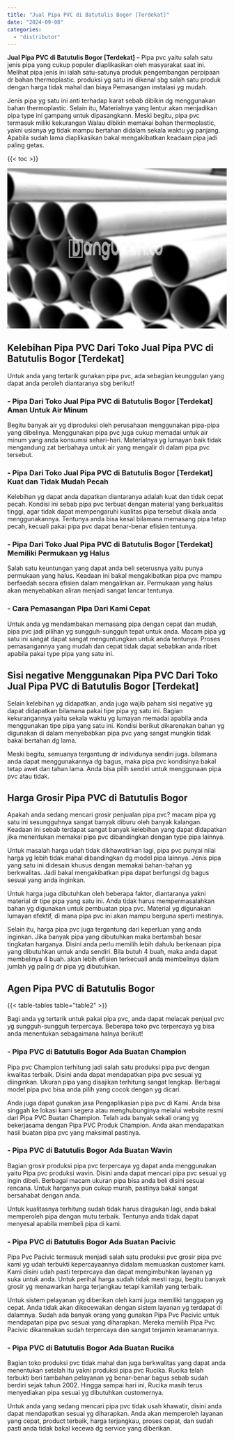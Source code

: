 ```yaml
---
title: "Jual Pipa PVC di Batutulis Bogor [Terdekat]"
date: "2024-09-08"
categories: 
  - "distributor"
---
```


**Jual Pipa PVC di Batutulis Bogor \[Terdekat\]** – Pipa pvc yaitu salah satu jenis pipa yang cukup populer diaplikasikan oleh masyarakat saat ini. Melihat pipa jenis ini ialah satu-satunya produk pengembangan perpipaan dr bahan thermoplastic. produksi yg satu ini dikenal sbg salah satu produk dengan harga tidak mahal dan biaya Pemasangan instalasi yg mudah.

Jenis pipa yg satu ini anti terhadap karat sebab dibikin dg menggunakan bahan thermoplastic. Selain itu, Materialnya yang lentur akan menjadikan pipa type ini gampang untuk dipasangkann. Meski begitu, pipa pvc termasuk miliki kekurangan Walau dibikin memakai bahan thermoplastic, yakni usianya yg tidak mampu bertahan didalam sekala waktu yg panjang. Apabila sudah lama diaplikasikan bakal mengakibatkan keadaan pipa jadi paling getas.

{{< toc >}}

![Jual Pipa PVC di Batutulis Bogor [Terdekat]](/images/jaul-pipa-pvc-54.png)

## Kelebihan Pipa PVC Dari Toko Jual Pipa PVC di Batutulis Bogor \[Terdekat\]

Untuk anda yang tertarik gunakan pipa pvc, ada sebagian keunggulan yang dapat anda peroleh diantaranya sbg berikut!

### \- Pipa Dari Toko Jual Pipa PVC di Batutulis Bogor \[Terdekat\] Aman Untuk Air Minum

Begitu banyak air yg diproduksi oleh perusahaan menggunakan pipa-pipa yang dibelinya. Menggunakan pipa pvc juga cukup memadai untuk air minum yang anda konsumsi sehari-hari. Materialnya yg lumayan baik tidak mengandung zat berbahaya untuk air yang mengalir di dalam pipa pvc tersebut.

### \- Pipa Dari Toko Jual Pipa PVC di Batutulis Bogor \[Terdekat\] Kuat dan Tidak Mudah Pecah

Kelebihan yg dapat anda dapatkan diantaranya adalah kuat dan tidak cepat pecah. Kondisi ini sebab pipa pvc terbuat dengan material yang berkualitas tinggi, agar tidak dapat mempengaruhi kualitas pipa tersebut dikala anda menggunakannya. Tentunya anda bisa kesal bilamana memasang pipa tetap pecah, kecuali pakai pipa pvc dapat benar-benar efisien tentunya.

### \- Pipa Dari Toko Jual Pipa PVC di Batutulis Bogor \[Terdekat\] Memiliki Permukaan yg Halus

Salah satu keuntungan yang dapat anda beli seterusnya yaitu punya permukaan yang halus. Keadaan ini bakal mengakibatkan pipa pvc mampu berfaedah secara efisien dalam mengalirkan air. Permukaan yang halus akan menyebabkan aliran menjadi sangat lancar tentunya.

### \- Cara Pemasangan Pipa Dari Kami Cepat

Untuk anda yg mendambakan memasang pipa dengan cepat dan mudah, pipa pvc jadi pilihan yg sungguh-sungguh tepat untuk anda. Macam pipa yg satu ini sangat dapat sangat menguntungkan untuk anda tentunya. Proses pemasangannya yang mudah dan cepat tidak dapat sebabkan anda ribet apabila pakai type pipa yang satu ini.

## Sisi negative Menggunakan Pipa PVC Dari Toko Jual Pipa PVC di Batutulis Bogor \[Terdekat\]

Selain kelebihan yg didapatkan, anda juga wajib paham sisi negative yg dapat didapatkan bilamana pakai tipe pipa yg satu ini. Bagian kekurangannya yaitu sekala waktu yg lumayan memadai apabila anda menggunakan tipe pipa yang satu ini. Kondisi berikut dikarenakan bahan yg digunakan di dalam menyebabkan pipa pvc yang sangat mungkin tidak bakal bertahan dg lama.

Meski begitu, semuanya tergantung dr individunya sendiri juga. bilamana anda dapat menggunakannya dg bagus, maka pipa pvc kondisinya bakal tetap awet dan tahan lama. Anda bisa pilih sendiri untuk menggunaan pipa pvc atau tidak.

## Harga Grosir Pipa PVC di Batutulis Bogor

Apakah anda sedang mencari grosir penjualan pipa pvc? macam pipa yg satu ini sesungguhnya sangat banyak diburu oleh banyak kalangan. Keadaan ini sebab terdapat sangat banyak kelebihan yang dapat didapatkan jika menentukan memakai pipa pvc dibandingkan dengan type pipa lainnya.

Untuk masalah harga udah tidak dikhawatirkan lagi, pipa pvc punyai nilai harga yg lebih tidak mahal dibandingkan dg model pipa lainnya. Jenis pipa yang satu ini didesain khusus dengan memakai bahan-bahan yg berkwalitas. Jadi bakal mengakibatkan pipa dapat berfungsi dg bagus sesuai yang anda inginkan.

Untuk harga juga dibutuhkan oleh beberapa faktor, diantaranya yakni material dr tipe pipa yang satu ini. Anda tidak harus mempermasalahkan bahan yg digunakan untuk pembuatan pipa pvc. Material yg digunakan lumayan efektif, di mana pipa pvc ini akan mampu berguna sperti mestinya.

Selain itu, harga pipa pvc juga tergantung dari keperluan yang anda inginkan. Jika banyak pipa yang dibutuhkan maka bertambah besar tingkatan harganya. Disini anda perlu memilih lebih dahulu berkenaan pipa yang dibutuhkan untuk anda sendiri. Bila butuh 4 buah, maka anda dapat membelinya 4 buah. akan lebih efisien terkecuali anda membelinya dalam jumlah yg paling dr pipa yg dibutuhkan.

## Agen Pipa PVC di Batutulis Bogor

{{< table-tables table="table2" >}}

Bagi anda yg tertarik untuk pakai pipa pvc, anda dapat melacak penjual pvc yg sungguh-sungguh terpercaya. Beberapa toko pvc terpercaya yg bisa anda menentukan sebagaimana halnya berikut!

### \- Pipa PVC di Batutulis Bogor Ada Buatan Champion

Pipa pvc Champion terhitung jadi salah satu produksi pipa pvc dengan kwalitas terbaik. Disini anda dapat mendapatkan pipa pvc sesuai yg diinginkan. Ukuran pipa yang disajikan terhitung sangat lengkap. Berbagai model pipa pvc bisa anda pilih yang cocok dengan yg dicari.

Anda juga dapat gunakan jasa Pengaplikasian pipa pvc di Kami. Anda bisa singgah ke lokasi kami segera atau menghubunginya melalui website resmi dari Pipa PVC Buatan Champion. Telah ada banyak sekali orang yg bekerjasama dengan Pipa PVC Produk Champion. Anda akan mendapatkan hasil buatan pipa pvc yang maksimal pastinya.

### \- Pipa PVC di Batutulis Bogor Ada Buatan Wavin

Bagian grosir produksi pipa pvc terpercaya yg dapat anda menggunakan yaitu Pipa pvc produksi wavin. Disini anda dapat mencari pipa pvc sesuai yg ingin dibeli. Berbagai macam ukuran pipa bisa anda beli disini sesuai rencana. Untuk harganya pun cukup murah, pastinya bakal sangat bersahabat dengan anda.

Untuk kualitasnya terhitung sudah tidak harus diragukan lagi, anda bakal memperoleh pipa dengan mutu terbaik. Tentunya anda tidak dapat menyesal apabila membeli pipa di kami.

### \- Pipa PVC di Batutulis Bogor Ada Buatan Pacivic

Pipa Pvc Pacivic termasuk menjadi salah satu produksi pvc grosir pipa pvc kami yg udah terbukti kepercayaannya didalam memuaskan customer kami. Kami disini udah pasti terpercaya dan dapat mengimbuhkan layanan yg suka untuk anda. Untuk perihal harga sudah tidak mesti ragu, begitu banyak grosir yg menawarkan harga terjangkau tetapi kamilah yang terbaik.

Untuk sistem pelayanan yg diberikan oleh kami juga memiliki tanggapan yg cepat. Anda tidak akan dikecewakan dengan sistem layanan yg terdapat di dalamnya. Sudah ada banyak orang yang gunakan Pipa Pvc Pacivic untuk mendapatan pipa pvc sesuai yang diharapkan. Mereka memilih Pipa Pvc Pacivic dikarenakan sudah terpercaya dan sangat terjamin keamanannya.

### \- Pipa PVC di Batutulis Bogor Ada Buatan Rucika

Bagian toko produksi pvc tidak mahal dan juga berkwalitas yang dapat anda menentukan setelah itu yakni produksi pipa pvc Rucika. Rucika telah terbukti beri tambahan pelayanan yg benar-benar bagus sebab sudah berdiri sejak tahun 2002. Hingga sampai hari ini, Rucika masih terus menyediakan pipa sesuai yg dibutuhkan customernya.

Untuk anda yang sedang mencari pipa pvc tidak usah khawatir, disini anda dapat mendapatkan sesuai yg diharapkan. Anda akan memperoleh layanan yang cepat, product terbaik, harga terjangkau, proses cepat, dan sudah pasti anda tidak bakal kecewa dg service yang diberikan.
